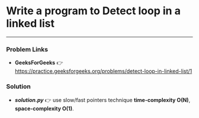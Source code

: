 # Write a program to Detect loop in a linked list

---

### Problem Links
- **__GeeksForGeeks__** :point_right: https://practice.geeksforgeeks.org/problems/detect-loop-in-linked-list/1

### Solution
- **_solution.py_** :point_right: use slow/fast pointers technique **time-complexity O(N)**, **space-complexity O(1)**.
